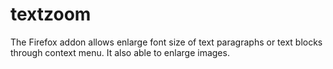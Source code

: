# textzoom
The Firefox addon allows enlarge font size of text paragraphs or text blocks through context menu. It also able to enlarge images.
